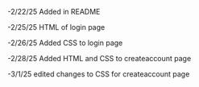 -2/22/25 Added in README

-2/25/25 HTML of login page

-2/26/25 Added CSS to login page

-2/28/25 Added HTML and CSS to createaccount page

-3/1/25 edited changes to CSS for createaccount page
